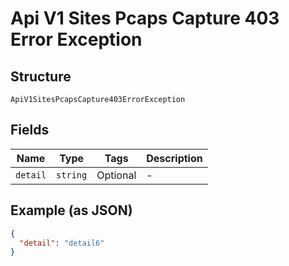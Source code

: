 
# Api V1 Sites Pcaps Capture 403 Error Exception

## Structure

`ApiV1SitesPcapsCapture403ErrorException`

## Fields

| Name | Type | Tags | Description |
|  --- | --- | --- | --- |
| `detail` | `string` | Optional | - |

## Example (as JSON)

```json
{
  "detail": "detail6"
}
```


